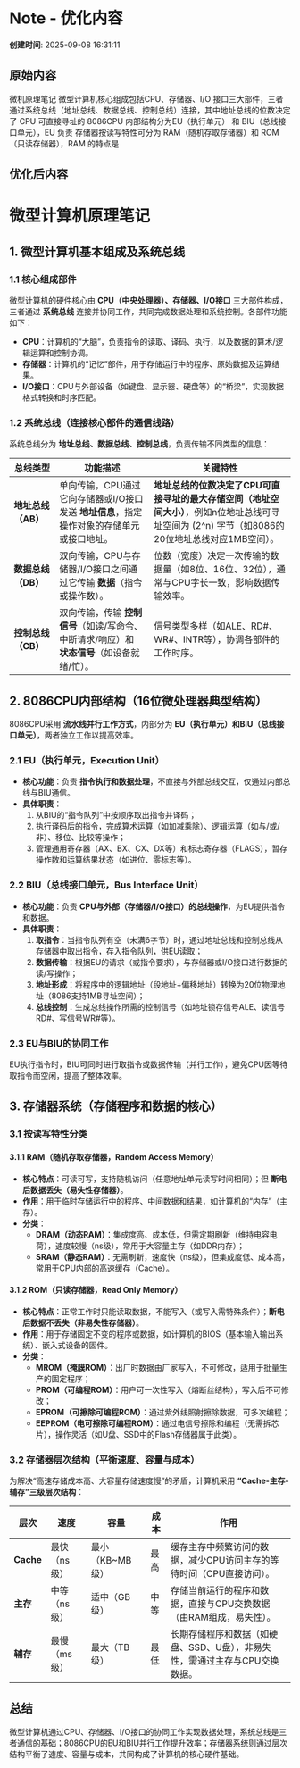 # Note - 优化内容

**创建时间**: 2025-09-08 16:31:11

## 原始内容

微机原理笔记
微型计算机核心组成包括CPU、存储器、I/O 接口三大部件，三者通过系统总线（地址总线、数据总线、控制总线）连接，其中地址总线的位数决定了 CPU 可直接寻址的 
8086CPU 内部结构分为EU（执行单元） 和 BIU（总线接口单元），EU 负责 
存储器按读写特性可分为 RAM（随机存取存储器）和 ROM（只读存储器），RAM 的特点是

## 优化后内容

# 微型计算机原理笔记


## 1. 微型计算机基本组成及系统总线

### 1.1 核心组成部件  
微型计算机的硬件核心由 **CPU（中央处理器）、存储器、I/O接口** 三大部件构成，三者通过 **系统总线** 连接并协同工作，共同完成数据处理和系统控制。各部件功能如下：  
- **CPU**：计算机的“大脑”，负责指令的读取、译码、执行，以及数据的算术/逻辑运算和控制协调。  
- **存储器**：计算机的“记忆”部件，用于存储运行中的程序、原始数据及运算结果。  
- **I/O接口**：CPU与外部设备（如键盘、显示器、硬盘等）的“桥梁”，实现数据格式转换和时序匹配。  


### 1.2 系统总线（连接核心部件的通信线路）  
系统总线分为 **地址总线、数据总线、控制总线**，负责传输不同类型的信息：  

| 总线类型       | 功能描述                                                                 | 关键特性                                                                 |  
|----------------|--------------------------------------------------------------------------|--------------------------------------------------------------------------|  
| **地址总线（AB）** | 单向传输，CPU通过它向存储器或I/O接口发送 **地址信息**，指定操作对象的存储单元或接口地址。 | **地址总线的位数决定了CPU可直接寻址的最大存储空间（地址空间大小）**，例如n位地址总线可寻址空间为 \(2^n\) 字节（如8086的20位地址总线对应1MB空间）。 |  
| **数据总线（DB）** | 双向传输，CPU与存储器/I/O接口之间通过它传输 **数据**（指令或操作数）。       | 位数（宽度）决定一次传输的数据量（如8位、16位、32位），通常与CPU字长一致，影响数据传输效率。 |  
| **控制总线（CB）** | 双向传输，传输 **控制信号**（如读/写命令、中断请求/响应）和 **状态信号**（如设备就绪/忙）。 | 信号类型多样（如ALE、RD#、WR#、INTR等），协调各部件的工作时序。              |  


## 2. 8086CPU内部结构（16位微处理器典型结构）  
8086CPU采用 **流水线并行工作方式**，内部分为 **EU（执行单元）和BIU（总线接口单元）**，两者独立工作以提高效率。  


### 2.1 EU（执行单元，Execution Unit）  
- **核心功能**：负责 **指令执行和数据处理**，不直接与外部总线交互，仅通过内部总线与BIU通信。  
- **具体职责**：  
  1. 从BIU的“指令队列”中按顺序取出指令并译码；  
  2. 执行译码后的指令，完成算术运算（如加减乘除）、逻辑运算（如与/或/非）、移位、比较等操作；  
  3. 管理通用寄存器（AX、BX、CX、DX等）和标志寄存器（FLAGS），暂存操作数和运算结果状态（如进位、零标志等）。  


### 2.2 BIU（总线接口单元，Bus Interface Unit）  
- **核心功能**：负责 **CPU与外部（存储器/I/O接口）的总线操作**，为EU提供指令和数据。  
- **具体职责**：  
  1. **取指令**：当指令队列有空（未满6字节）时，通过地址总线和控制总线从存储器中取出指令，存入指令队列，供EU读取；  
  2. **数据传输**：根据EU的请求（或指令要求），与存储器或I/O接口进行数据的读/写操作；  
  3. **地址形成**：将程序中的逻辑地址（段地址+偏移地址）转换为20位物理地址（8086支持1MB寻址空间）；  
  4. **总线控制**：生成总线操作所需的控制信号（如地址锁存信号ALE、读信号RD#、写信号WR#等）。  


### 2.3 EU与BIU的协同工作  
EU执行指令时，BIU可同时进行取指令或数据传输（并行工作），避免CPU因等待取指令而空闲，提高了整体效率。  


## 3. 存储器系统（存储程序和数据的核心）  

### 3.1 按读写特性分类  

#### 3.1.1 RAM（随机存取存储器，Random Access Memory）  
- **核心特点**：可读可写，支持随机访问（任意地址单元读写时间相同）；但 **断电后数据丢失（易失性存储器）**。  
- **作用**：用于临时存储运行中的程序、中间数据和结果，如计算机的“内存”（主存）。  
- **分类**：  
  - **DRAM（动态RAM）**：集成度高、成本低，但需定期刷新（维持电容电荷），速度较慢（ns级），常用于大容量主存（如DDR内存）；  
  - **SRAM（静态RAM）**：无需刷新，速度快（ns级），但集成度低、成本高，常用于CPU内部的高速缓存（Cache）。  


#### 3.1.2 ROM（只读存储器，Read Only Memory）  
- **核心特点**：正常工作时只能读取数据，不能写入（或写入需特殊条件）；**断电后数据不丢失（非易失性存储器）**。  
- **作用**：用于存储固定不变的程序或数据，如计算机的BIOS（基本输入输出系统）、嵌入式设备的固件。  
- **分类**：  
  - **MROM（掩膜ROM）**：出厂时数据由厂家写入，不可修改，适用于批量生产的固定程序；  
  - **PROM（可编程ROM）**：用户可一次性写入（熔断丝结构），写入后不可修改；  
  - **EPROM（可擦除可编程ROM）**：通过紫外线照射擦除数据，可多次编程；  
  - **EEPROM（电可擦除可编程ROM）**：通过电信号擦除和编程（无需拆芯片），操作灵活（如U盘、SSD中的Flash存储器属于此类）。  


### 3.2 存储器层次结构（平衡速度、容量与成本）  
为解决“高速存储成本高、大容量存储速度慢”的矛盾，计算机采用 **“Cache-主存-辅存”三级层次结构**：  

| 层次       | 速度   | 容量   | 成本   | 作用                                                                 |  
|------------|--------|--------|--------|----------------------------------------------------------------------|  
| **Cache**  | 最快（ns级） | 最小（KB~MB级） | 最高   | 缓存主存中频繁访问的数据，减少CPU访问主存的等待时间（CPU直接访问）。       |  
| **主存**   | 中等（ns级） | 适中（GB级）   | 中等   | 存储当前运行的程序和数据，直接与CPU交换数据（由RAM组成，易失性）。         |  
| **辅存**   | 最慢（ms级） | 最大（TB级）   | 最低   | 长期存储程序和数据（如硬盘、SSD、U盘），非易失性，需通过主存与CPU交换数据。 |  


## 总结  
微型计算机通过CPU、存储器、I/O接口的协同工作实现数据处理，系统总线是三者通信的基础；8086CPU的EU和BIU并行工作提升效率；存储器系统则通过层次结构平衡了速度、容量与成本，共同构成了计算机的核心硬件基础。
